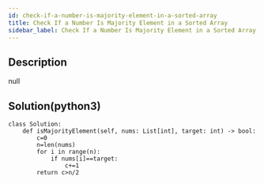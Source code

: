 ```yaml
---
id: check-if-a-number-is-majority-element-in-a-sorted-array
title: Check If a Number Is Majority Element in a Sorted Array
sidebar_label: Check If a Number Is Majority Element in a Sorted Array
---
```

## Description
<div class="description">
null
</div>

## Solution(python3)
```python3
class Solution:
    def isMajorityElement(self, nums: List[int], target: int) -> bool:
        c=0
        n=len(nums)
        for i in range(n):
            if nums[i]==target:
                c+=1
        return c>n/2
                
                
        
```